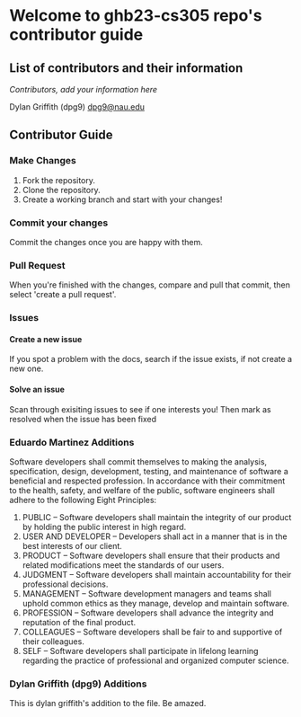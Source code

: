# Welcome to ghb23-cs305 repo's contributor guide
## List of contributors and their information
*Contributors, add your information here*

Dylan Griffith (dpg9) dpg9@nau.edu

## Contributor Guide
### Make Changes 

1. Fork the repository.
2. Clone the repository. 
3. Create a working branch and start with your changes!

### Commit your changes

Commit the changes once you are happy with them.

### Pull Request

When you're finished with the changes, compare and pull that commit, then select 'create a pull request'.

### Issues

#### Create a new issue

If you spot a problem with the docs, search if the issue exists, if not create a new one.
#### Solve an issue

Scan through exisiting issues to see if one interests you! Then mark as resolved when the issue has been fixed


### Eduardo Martinez Additions
Software developers shall commit themselves to making the analysis, specification, design, development, testing, and maintenance of software a beneficial and respected profession. In accordance with their commitment to the health, safety, and welfare of the public, software engineers shall adhere to the following Eight Principles:
1. PUBLIC – Software developers shall maintain the integrity of our product by holding the public interest in high regard.
2. USER AND DEVELOPER – Developers shall act in a manner that is in the best interests of our client.
3. PRODUCT – Software developers shall ensure that their products and related modifications meet the standards of our users.
4. JUDGMENT – Software developers shall maintain accountability for their professional decisions.
5. MANAGEMENT – Software development managers and teams shall uphold common ethics as they manage, develop and maintain software. 
6. PROFESSION – Software developers shall advance the integrity and reputation of the final product.
7. COLLEAGUES – Software developers shall be fair to and supportive of their colleagues.
8. SELF – Software developers shall participate in lifelong learning regarding the practice of professional and organized computer science.

### Dylan Griffith (dpg9) Additions
This is dylan griffith's addition to the file. Be amazed. 

